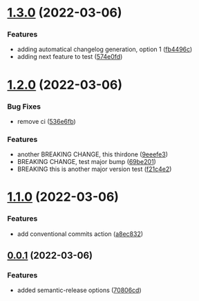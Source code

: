 # [1.3.0](https://github.com/dmijatovic/github-ci-demo/compare/v1.2.0...v1.3.0) (2022-03-06)


### Features

* adding automatical changelog generation, option 1 ([fb4496c](https://github.com/dmijatovic/github-ci-demo/commit/fb4496c722bbc9fb7300c4d729c21dfd8c1bb70c))
* adding next feature to test ([574e0fd](https://github.com/dmijatovic/github-ci-demo/commit/574e0fde85e866ea44c682e5c0070d79e24559af))



# [1.2.0](https://github.com/dmijatovic/github-ci-demo/compare/v1.1.0...v1.2.0) (2022-03-06)


### Bug Fixes

* remove ci ([536e6fb](https://github.com/dmijatovic/github-ci-demo/commit/536e6fb425c01d02ed8b93f958675e54daa674df))


### Features

* another BREAKING CHANGE, this thirdone ([9eeefe3](https://github.com/dmijatovic/github-ci-demo/commit/9eeefe3ab4e62edb36056b222f2285b66496ca3c))
* BREAKING CHANGE, test major bump ([69be201](https://github.com/dmijatovic/github-ci-demo/commit/69be201176a145f6d24ef5d41976802548a09235))
* BREAKING this is another major version test ([f21c4e2](https://github.com/dmijatovic/github-ci-demo/commit/f21c4e2697eabf681bf6f9c26cd0cb7b4efc69d0))



# [1.1.0](https://github.com/dmijatovic/github-ci-demo/compare/v0.0.1...v1.1.0) (2022-03-06)


### Features

* add conventional commits action ([a8ec832](https://github.com/dmijatovic/github-ci-demo/commit/a8ec83226d10ac73aff6ecda665d061b02b0ce44))



## [0.0.1](https://github.com/dmijatovic/github-ci-demo/compare/v1.0.0...v0.0.1) (2022-03-06)


### Features

* added semantic-release options ([70806cd](https://github.com/dmijatovic/github-ci-demo/commit/70806cd91bd537d56db11075709c12aa449725b3))




